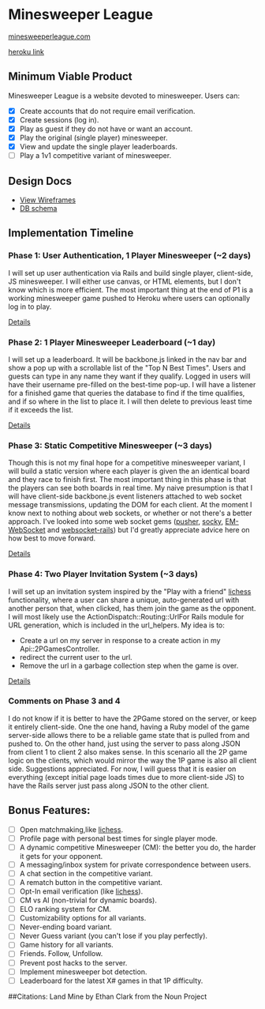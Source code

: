 [lichess]: http://en.lichess.org/

# Minesweeper League
[minesweeperleague.com](http://minesweeperleague.com)

[heroku link](https://minesweeper-league.herokuapp.com/)

## Minimum Viable Product
Minesweeper League is a website devoted to minesweeper. Users can:

- [X] Create accounts that do not require email verification.
- [X] Create sessions (log in).
- [X] Play as guest if they do not have or want an account.
- [X] Play the original (single player) minesweeper.
- [X] View and update the single player leaderboards.
- [ ] Play a 1v1 competitive variant of minesweeper.

## Design Docs
* [View Wireframes](https://github.com/aegatlin/minesweeper-league/tree/master/docs/views.md)
* [DB schema](https://github.com/aegatlin/minesweeper-league/tree/master/docs/schema.md)

## Implementation Timeline

### Phase 1: User Authentication, 1 Player Minesweeper (~2 days)
I will set up user authentication via Rails and build single player,
client-side, JS minesweeper. I will either use canvas, or HTML elements, but I
don't know which is more efficient. The most important thing at the end of P1
is a working minesweeper game pushed to Heroku where users can optionally log
in to play.

[Details](https://github.com/aegatlin/minesweeper-league/tree/master/docs/phases/phase1.md)

### Phase 2: 1 Player Minesweeper Leaderboard (~1 day)
I will set up a leaderboard. It will be backbone.js linked in the nav bar
and show a pop up with a scrollable list of the "Top N Best Times".
Users and guests can type in any name they want if they qualify. Logged in
users will have their username pre-filled on the best-time pop-up. I will have
a listener for a finished game that queries the database to find if the time
qualifies, and if so where in the list to place it. I will then delete to
previous least time if it exceeds the list.

[Details](https://github.com/aegatlin/minesweeper-league/tree/master/docs/phases/phase2.md)

### Phase 3: Static Competitive Minesweeper (~3 days)
Though this is not my final hope for a competitive minesweeper variant, I will
build a static version where each player is given the an identical board and
they race to finish first. The most important thing in this phase is that the
players can see both boards in real time. My naive presumption is that
I will have client-side backbone.js event listeners attached to web socket
message transmissions, updating the DOM for each client. At the moment I know
next to nothing about web sockets, or whether or not there's a better approach.
I've looked into some web socket gems ([pusher](https://pusher.com/),
[socky](https://github.com/socky/socky-server-ruby),
[EM-WebSocket](https://github.com/igrigorik/em-websocket) and
[websocket-rails](https://github.com/websocket-rails/websocket-rails)) but I'd
greatly appreciate advice here on how best to move forward.

[Details](https://github.com/aegatlin/minesweeper-league/tree/master/docs/phases/phase3.md)

### Phase 4: Two Player Invitation System (~3 days)
I will set up an invitation system inspired by the "Play with a friend"
[lichess][lichess] functionality, where a user can share a unique,
auto-generated url with another person that, when clicked, has them join the
game as the opponent. I will most likely use the
ActionDispatch::Routing::UrlFor Rails module for URL generation, which is
included in the url_helpers. My idea is to:
* Create a url on my server in response to a create action in my
Api::2PGamesController.
* redirect the current user to the url.
* Remove the url in a garbage collection step when the game is over.

[Details](https://github.com/aegatlin/minesweeper-league/tree/master/docs/phases/phase4.md)

### Comments on Phase 3 and 4
I do not know if it is better to have the 2PGame stored on the server, or keep
it entirely client-side. One the one hand, having a Ruby model of the game
server-side allows there to be a reliable game state that is pulled from and
pushed to. On the other hand, just using the server to pass along JSON from
client 1 to client 2 also makes sense. In this scenario all the 2P game logic
on the clients, which would mirror the way the 1P game is also all client side.
Suggestions appreciated. For now, I will guess that it is easier on everything
(except initial page loads times due to more client-side JS) to have the Rails
server just pass along JSON to the other client.

## Bonus Features:
- [ ] Open matchmaking,like [lichess][lichess].
- [ ] Profile page with personal best times for single player mode.
- [ ] A dynamic competitive Minesweeper (CM): the better you do, the harder it
gets for your opponent.
- [ ] A messaging/inbox system for private correspondence between users.
- [ ] A chat section in the competitive variant.
- [ ] A rematch button in the competitive variant.
- [ ] Opt-In email verification (like [lichess][lichess]).
- [ ] CM vs AI (non-trivial for dynamic boards).
- [ ] ELO ranking system for CM.
- [ ] Customizability options for all variants.
- [ ] Never-ending board variant.
- [ ] Never Guess variant (you can't lose if you play perfectly).
- [ ] Game history for all variants.
- [ ] Friends. Follow, Unfollow.
- [ ] Prevent post hacks to the server.
- [ ] Implement minesweeper bot detection.
- [ ] Leaderboard for the latest X# games in that 1P difficulty.

##Citations:
Land Mine by Ethan Clark from the Noun Project
